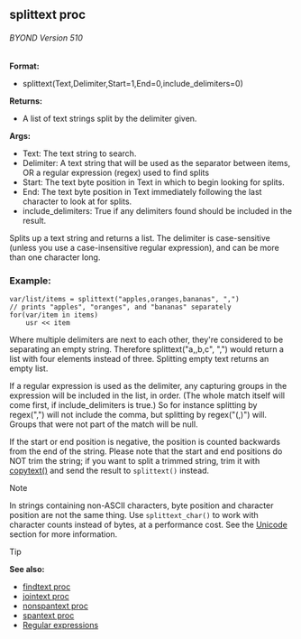 ## splittext proc 
###### BYOND Version 510

**Format:**
+   splittext(Text,Delimiter,Start=1,End=0,include_delimiters=0)

**Returns:**
+   A list of text strings split by the delimiter given.

**Args:**
+   Text: The text string to search.
+   Delimiter: A text string that will be used as the separator between
    items, OR a regular expression (regex) used to find splits
+   Start: The text byte position in Text in which to begin looking for
    splits.
+   End: The text byte position in Text immediately following the last
    character to look at for splits.
+   include_delimiters: True if any delimiters found should be included
    in the result.

Splits up a text string and returns a list. The delimiter is
case-sensitive (unless you use a case-insensitive regular expression),
and can be more than one character long.
### Example:

```dm
var/list/items = splittext("apples,oranges,bananas", ",")
// prints "apples", "oranges", and "bananas" separately
for(var/item in items)
    usr << item
```
 
Where multiple
delimiters are next to each other, they\'re considered to be separating
an empty string. Therefore splittext("a,,b,c", ",") would return a
list with four elements instead of three. Splitting empty text returns
an empty list. 

If a regular expression is used as the
delimiter, any capturing groups in the expression will be included in
the list, in order. (The whole match itself will come first, if
include_delimiters is true.) So for instance splitting by regex(",")
will not include the comma, but splitting by regex("(,)") will. Groups
that were not part of the match will be null. 

If the start or
end position is negative, the position is counted backwards from the end
of the string. Please note that the start and end positions do NOT trim
the string; if you want to split a trimmed string, trim it with
[copytext()](/ref/proc/copytext.md)  and send the result to
`splittext()` instead. 

> [!NOTE]
> In strings containing non-ASCII
characters, byte position and character position are not the same thing.
Use `splittext_char()` to work with character counts instead of bytes,
at a performance cost. See the [Unicode](/ref/notes/Unicode.md) section
for more information.

> [!TIP] 
> **See also:**
> +   [findtext proc](/ref/proc/findtext.md) 
> +   [jointext proc](/ref/proc/jointext.md) 
> +   [nonspantext proc](/ref/proc/nonspantext.md) 
> +   [spantext proc](/ref/proc/spantext.md) 
> +   [Regular expressions](/ref/notes/regex.md) 